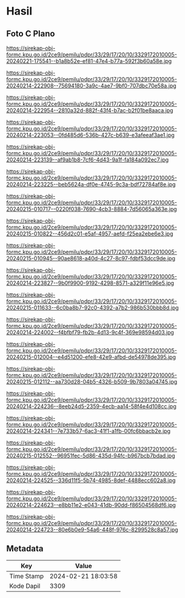 # Hasil

## Foto C Plano

https://sirekap-obj-formc.kpu.go.id/2ce9/pemilu/pdpr/33/29/17/20/10/3329172010005-20240221-175541--b1a8b52e-ef81-47e4-b77a-592f3b60a58e.jpg

https://sirekap-obj-formc.kpu.go.id/2ce9/pemilu/pdpr/33/29/17/20/10/3329172010005-20240214-222908--75694180-3a9c-4ae7-9bf0-707dbc70e58a.jpg

https://sirekap-obj-formc.kpu.go.id/2ce9/pemilu/pdpr/33/29/17/20/10/3329172010005-20240214-222954--2810a32d-882f-43f4-b7ac-b2f01be8aaca.jpg

https://sirekap-obj-formc.kpu.go.id/2ce9/pemilu/pdpr/33/29/17/20/10/3329172010005-20240214-223053--0fd485d6-536b-427c-b639-e3afeeaf3ae1.jpg

https://sirekap-obj-formc.kpu.go.id/2ce9/pemilu/pdpr/33/29/17/20/10/3329172010005-20240214-223139--af9ab1b8-7cf6-4d43-9a1f-fa184a092ec7.jpg

https://sirekap-obj-formc.kpu.go.id/2ce9/pemilu/pdpr/33/29/17/20/10/3329172010005-20240214-223225--beb5624a-df0e-4745-9c3a-bdf72784af8e.jpg

https://sirekap-obj-formc.kpu.go.id/2ce9/pemilu/pdpr/33/29/17/20/10/3329172010005-20240215-010717--0220f038-7690-4cb3-8884-7d56065a363e.jpg

https://sirekap-obj-formc.kpu.go.id/2ce9/pemilu/pdpr/33/29/17/20/10/3329172010005-20240215-010822--456d2c01-e5af-4957-aefd-f25ea2ebe6e3.jpg

https://sirekap-obj-formc.kpu.go.id/2ce9/pemilu/pdpr/33/29/17/20/10/3329172010005-20240215-010945--90ae8618-a40d-4c27-8c97-fdbf53dcc9de.jpg

https://sirekap-obj-formc.kpu.go.id/2ce9/pemilu/pdpr/33/29/17/20/10/3329172010005-20240214-223827--9b0f9900-9192-4298-8571-a329f11e96e5.jpg

https://sirekap-obj-formc.kpu.go.id/2ce9/pemilu/pdpr/33/29/17/20/10/3329172010005-20240215-011633--6c0ba8b7-92c0-4392-a7b2-986b530bbb8d.jpg

https://sirekap-obj-formc.kpu.go.id/2ce9/pemilu/pdpr/33/29/17/20/10/3329172010005-20240214-224002--f4bfbf79-fb2b-4d13-9c4f-369e98594d03.jpg

https://sirekap-obj-formc.kpu.go.id/2ce9/pemilu/pdpr/33/29/17/20/10/3329172010005-20240215-012004--e4d51200-efe8-42e9-afbd-de54978de395.jpg

https://sirekap-obj-formc.kpu.go.id/2ce9/pemilu/pdpr/33/29/17/20/10/3329172010005-20240215-012112--aa730d28-04b5-4326-b509-9b7803a04745.jpg

https://sirekap-obj-formc.kpu.go.id/2ce9/pemilu/pdpr/33/29/17/20/10/3329172010005-20240214-224236--8eeb24d5-2359-4ecb-aa14-58f4e4d108cc.jpg

https://sirekap-obj-formc.kpu.go.id/2ce9/pemilu/pdpr/33/29/17/20/10/3329172010005-20240214-224341--7e733b57-6ac3-41f1-a1fb-00fc6bbacb2e.jpg

https://sirekap-obj-formc.kpu.go.id/2ce9/pemilu/pdpr/33/29/17/20/10/3329172010005-20240215-012552--96951fec-5d86-435d-94fc-b967bcb7bdad.jpg

https://sirekap-obj-formc.kpu.go.id/2ce9/pemilu/pdpr/33/29/17/20/10/3329172010005-20240214-224525--336d11f5-5b74-4985-8def-4488ecc602a8.jpg

https://sirekap-obj-formc.kpu.go.id/2ce9/pemilu/pdpr/33/29/17/20/10/3329172010005-20240214-224623--e8bb11e2-e043-41db-90dd-f86504568df6.jpg

https://sirekap-obj-formc.kpu.go.id/2ce9/pemilu/pdpr/33/29/17/20/10/3329172010005-20240214-224723--80e6b0e9-54a6-448f-976c-8299528c8a57.jpg


## Metadata

| Key        | Value               |
| ---------- | ------------------- |
| Time Stamp | 2024-02-21 18:03:58 |
| Kode Dapil | 3309                |



